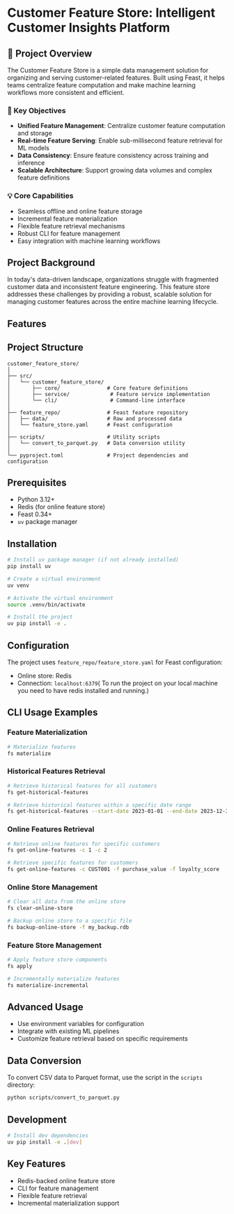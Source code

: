 # Customer Feature Store: Intelligent Customer Insights Platform

## 🚀 Project Overview

The Customer Feature Store is a simple data management solution for organizing and serving customer-related features. Built using Feast, it helps teams centralize feature computation and make machine learning workflows more consistent and efficient.

### 🌟 Key Objectives

- **Unified Feature Management**: Centralize customer feature computation and storage
- **Real-time Feature Serving**: Enable sub-millisecond feature retrieval for ML models
- **Data Consistency**: Ensure feature consistency across training and inference
- **Scalable Architecture**: Support growing data volumes and complex feature definitions

### 💡 Core Capabilities

- Seamless offline and online feature storage
- Incremental feature materialization
- Flexible feature retrieval mechanisms
- Robust CLI for feature management
- Easy integration with machine learning workflows

## Project Background

In today's data-driven landscape, organizations struggle with fragmented customer data and inconsistent feature engineering. This feature store addresses these challenges by providing a robust, scalable solution for managing customer features across the entire machine learning lifecycle.

## Features

## Project Structure

```
customer_feature_store/
│
├── src/
│   └── customer_feature_store/
│       ├── core/               # Core feature definitions
│       ├── service/             # Feature service implementation
│       └── cli/                 # Command-line interface
│
├── feature_repo/               # Feast feature repository
│   ├── data/                   # Raw and processed data
│   └── feature_store.yaml      # Feast configuration
│
├── scripts/                    # Utility scripts
│   └── convert_to_parquet.py   # Data conversion utility
│
└── pyproject.toml              # Project dependencies and configuration
```

## Prerequisites

- Python 3.12+
- Redis (for online feature store)
- Feast 0.34+
- `uv` package manager

## Installation

```bash
# Install uv package manager (if not already installed)
pip install uv

# Create a virtual environment
uv venv

# Activate the virtual environment
source .venv/bin/activate

# Install the project
uv pip install -e .
```

## Configuration

The project uses `feature_repo/feature_store.yaml` for Feast configuration:
- Online store: Redis
- Connection: `localhost:6379`( To run the project on your local machine you need to have redis installed and running.)


## CLI Usage Examples

### Feature Materialization
```bash
# Materialize features
fs materialize
```

### Historical Features Retrieval
```bash
# Retrieve historical features for all customers
fs get-historical-features

# Retrieve historical features within a specific date range
fs get-historical-features --start-date 2023-01-01 --end-date 2023-12-31
```

### Online Features Retrieval
```bash
# Retrieve online features for specific customers
fs get-online-features -c 1 -c 2

# Retrieve specific features for customers
fs get-online-features -c CUST001 -f purchase_value -f loyalty_score
```

### Online Store Management
```bash
# Clear all data from the online store
fs clear-online-store

# Backup online store to a specific file
fs backup-online-store -f my_backup.rdb
```

### Feature Store Management
```bash
# Apply feature store components
fs apply

# Incrementally materialize features
fs materialize-incremental
```

## Advanced Usage

- Use environment variables for configuration
- Integrate with existing ML pipelines
- Customize feature retrieval based on specific requirements

## Data Conversion

To convert CSV data to Parquet format, use the script in the `scripts` directory:

```bash
python scripts/convert_to_parquet.py
```

## Development

```bash
# Install dev dependencies
uv pip install -e .[dev]
```

## Key Features

- Redis-backed online feature store
- CLI for feature management
- Flexible feature retrieval
- Incremental materialization support
